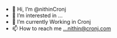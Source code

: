 - 👋 Hi, I’m @nithinCronj
- 👀 I’m interested in ...
- 🌱 I’m currently Working in Cronj
- 📫 How to reach me ...nithin@cronj.com  

<!---
nithinCronj/nithinCronj is a ✨ special ✨ repository because its `README.md` (this file) appears on your GitHub profile.
You can click the Preview link to take a look at your changes.
--->
